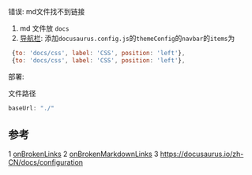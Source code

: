 错误: md文件找不到链接

1. md 文件放 `docs`
2. [导航栏](https://docusaurus.io/zh-CN/docs/api/docusaurus-config#themeConfig): 添加`docusaurus.config.js`的`themeConfig`的`navbar`的`items`为
```js
 {to: 'docs/css', label: 'CSS', position: 'left'},
 {to: 'docs/css', label: 'CSS', position: 'left'},
```

部署:

文件路径
```js
baseUrl: "./"
```

## 参考
1 [onBrokenLinks](https://docusaurus.io/docs/2.0.1/api/docusaurus-config#onBrokenLinks)
2 [onBrokenMarkdownLinks](https://docusaurus.io/docs/2.0.1/api/docusaurus-config#onBrokenMarkdownLinks)
3 https://docusaurus.io/zh-CN/docs/configuration
